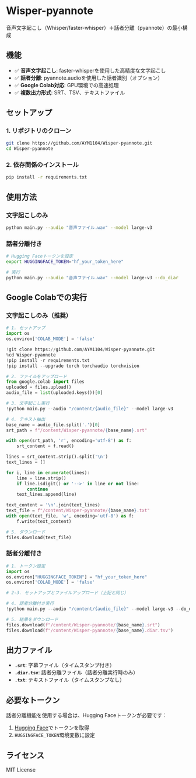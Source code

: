 # Wisper-pyannote

音声文字起こし（Whisper/faster-whisper）＋話者分離（pyannote）の最小構成

## 機能

- ✅ **音声文字起こし**: faster-whisperを使用した高精度な文字起こし
- ✅ **話者分離**: pyannote.audioを使用した話者識別（オプション）
- ✅ **Google Colab対応**: GPU環境での高速処理
- ✅ **複数出力形式**: SRT、TSV、テキストファイル

## セットアップ

### 1. リポジトリのクローン
```bash
git clone https://github.com/AYM1104/Wisper-pyannote.git
cd Wisper-pyannote
```

### 2. 依存関係のインストール
```bash
pip install -r requirements.txt
```

## 使用方法

### 文字起こしのみ
```bash
python main.py --audio "音声ファイル.wav" --model large-v3
```

### 話者分離付き
```bash
# Hugging Faceトークンを設定
export HUGGINGFACE_TOKEN="hf_your_token_here"

# 実行
python main.py --audio "音声ファイル.wav" --model large-v3 --do_diar
```

## Google Colabでの実行

### 文字起こしのみ（推奨）
```python
# 1. セットアップ
import os
os.environ['COLAB_MODE'] = 'false'

!git clone https://github.com/AYM1104/Wisper-pyannote.git
%cd Wisper-pyannote
!pip install -r requirements.txt
!pip install --upgrade torch torchaudio torchvision

# 2. ファイルをアップロード
from google.colab import files
uploaded = files.upload()
audio_file = list(uploaded.keys())[0]

# 3. 文字起こし実行
!python main.py --audio "/content/{audio_file}" --model large-v3

# 4. テキスト抽出
base_name = audio_file.split('.')[0]
srt_path = f"/content/Wisper-pyannote/{base_name}.srt"

with open(srt_path, 'r', encoding='utf-8') as f:
    srt_content = f.read()

lines = srt_content.strip().split('\n')
text_lines = []

for i, line in enumerate(lines):
    line = line.strip()
    if line.isdigit() or '-->' in line or not line:
        continue
    text_lines.append(line)

text_content = '\n'.join(text_lines)
text_file = f"/content/Wisper-pyannote/{base_name}.txt"
with open(text_file, 'w', encoding='utf-8') as f:
    f.write(text_content)

# 5. ダウンロード
files.download(text_file)
```

### 話者分離付き
```python
# 1. トークン設定
import os
os.environ["HUGGINGFACE_TOKEN"] = "hf_your_token_here"
os.environ['COLAB_MODE'] = 'false'

# 2-3. セットアップとファイルアップロード（上記と同じ）

# 4. 話者分離付き実行
!python main.py --audio "/content/{audio_file}" --model large-v3 --do_diar

# 5. 結果をダウンロード
files.download(f"/content/Wisper-pyannote/{base_name}.srt")
files.download(f"/content/Wisper-pyannote/{base_name}.diar.tsv")
```

## 出力ファイル

- **`.srt`**: 字幕ファイル（タイムスタンプ付き）
- **`.diar.tsv`**: 話者分離ファイル（話者分離実行時のみ）
- **`.txt`**: テキストファイル（タイムスタンプなし）

## 必要なトークン

話者分離機能を使用する場合は、Hugging Faceトークンが必要です：

1. [Hugging Face](https://huggingface.co/settings/tokens)でトークンを取得
2. `HUGGINGFACE_TOKEN`環境変数に設定

## ライセンス

MIT License